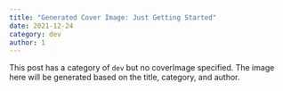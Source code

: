 ```yaml
---
title: "Generated Cover Image: Just Getting Started"
date: 2021-12-24
category: dev
author: 1
---
```


This post has a category of `dev` but no coverImage specified. The image here will be generated based on the title, category, and author.
